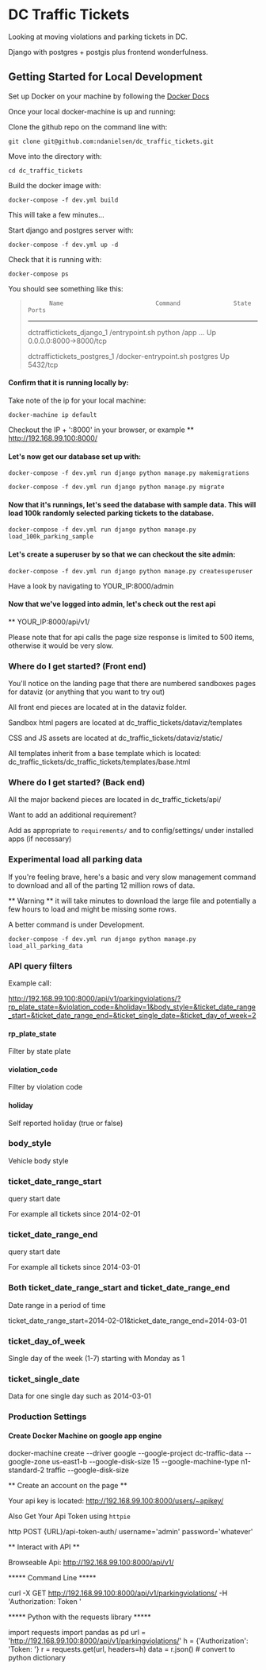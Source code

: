 DC Traffic Tickets
==============================

Looking at moving violations and parking tickets in DC.

Django with postgres + postgis plus frontend wonderfulness.

Getting Started for Local Development
------------

Set up Docker on your machine by following the [Docker Docs](https://docs.docker.com/machine/get-started/)

Once your local docker-machine is up and running:

Clone the github repo on the command line with:

`git clone git@github.com:ndanielsen/dc_traffic_tickets.git`

Move into the directory with:

`cd dc_traffic_tickets`

Build the docker image with:

`docker-compose -f dev.yml build`

This will take a few minutes...

Start django and postgres server with:

`docker-compose -f dev.yml up -d`

Check that it is running with:

`docker-compose ps`

You should see something like this:

>           Name                          Command               State           Ports          
> ---------------------------------------------------------------------------------------------
>
> dctraffictickets_django_1     /entrypoint.sh python /app ...   Up      0.0.0.0:8000->8000/tcp
>
> dctraffictickets_postgres_1   /docker-entrypoint.sh postgres   Up      5432/tcp  

#### Confirm that it is running locally by:

Take note of the ip for your local machine:

`docker-machine ip default`

Checkout the IP + ':8000' in your browser, or example ** http://192.168.99.100:8000/

#### Let's now get our database set up with:

`docker-compose -f dev.yml run django python manage.py makemigrations`

`docker-compose -f dev.yml run django python manage.py migrate`


#### Now that it's runnings, let's seed the database with sample data. This will load 100k randomly selected parking tickets to the database.

`docker-compose -f dev.yml run django python manage.py load_100k_parking_sample`


#### Let's create a superuser by so that we can checkout the site admin:

`docker-compose -f dev.yml run django python manage.py createsuperuser`

Have a look by navigating to YOUR_IP:8000/admin

#### Now that we've logged into admin, let's check out the rest api

** YOUR_IP:8000/api/v1/

Please note that for api calls the page size response is limited to 500 items, otherwise it would be very slow.

### Where do I get started? (Front end)

You'll notice on the landing page that there are numbered sandboxes pages for dataviz (or anything that you want to try out)

All front end pieces are located at in the dataviz folder.

Sandbox html pagers are located at dc_traffic_tickets/dataviz/templates

CSS and JS assets are located at dc_traffic_tickets/dataviz/static/

All templates inherit from a base template which is located:
dc_traffic_tickets/dc_traffic_tickets/templates/base.html


### Where do I get started? (Back end)

All the major backend pieces are located in dc_traffic_tickets/api/

Want to add an additional requirement?

Add as appropriate to `requirements/`  and to config/settings/ under installed apps (if necessary)

### Experimental load all parking data

If you're feeling brave, here's a basic and very slow management command to
download and all of the parting 12 million rows of data.

** Warning ** it will take minutes to download the large file and potentially a few hours to load and might be missing some rows.

A better command is under Development.

`docker-compose -f dev.yml run django python manage.py load_all_parking_data`

### API query filters

Example call:

http://192.168.99.100:8000/api/v1/parkingviolations/?rp_plate_state=&violation_code=&holiday=1&body_style=&ticket_date_range_start=&ticket_date_range_end=&ticket_single_date=&ticket_day_of_week=2


#### rp_plate_state

Filter by state plate

#### violation_code

Filter by violation code

#### holiday

Self reported holiday (true or false)

### body_style

Vehicle body style

### ticket_date_range_start

query start date

For example all tickets since 2014-02-01

### ticket_date_range_end

query start date

For example all tickets since 2014-03-01


### Both ticket_date_range_start and ticket_date_range_end

Date range in a period of time

ticket_date_range_start=2014-02-01&ticket_date_range_end=2014-03-01


### ticket_day_of_week

Single day of the week (1-7) starting with Monday as 1


### ticket_single_date

Data for one single day such as 2014-03-01


### Production Settings

#### Create Docker Machine on google app engine

docker-machine create --driver google --google-project dc-traffic-data --google-zone us-east1-b --google-disk-size 15 --google-machine-type  n1-standard-2 traffic --google-disk-size 


** Create an account on the page **

Your api key is located:
http://192.168.99.100:8000/users/~apikey/

Also Get Your Api Token using `httpie`

http POST {URL}/api-token-auth/ username='admin' password='whatever'

** Interact with API **

Browseable Api: http://192.168.99.100:8000/api/v1/

***** Command Line *****

curl -X GET http://192.168.99.100:8000/api/v1/parkingviolations/ -H 'Authorization: Token <Your token>'

***** Python with the requests library *****

import requests
import pandas as pd
url = 'http://192.168.99.100:8000/api/v1/parkingviolations/'
h = {'Authorization': 'Token: <Your token>'}
r = requests.get(url, headers=h)
data = r.json() # convert to python dictionary
